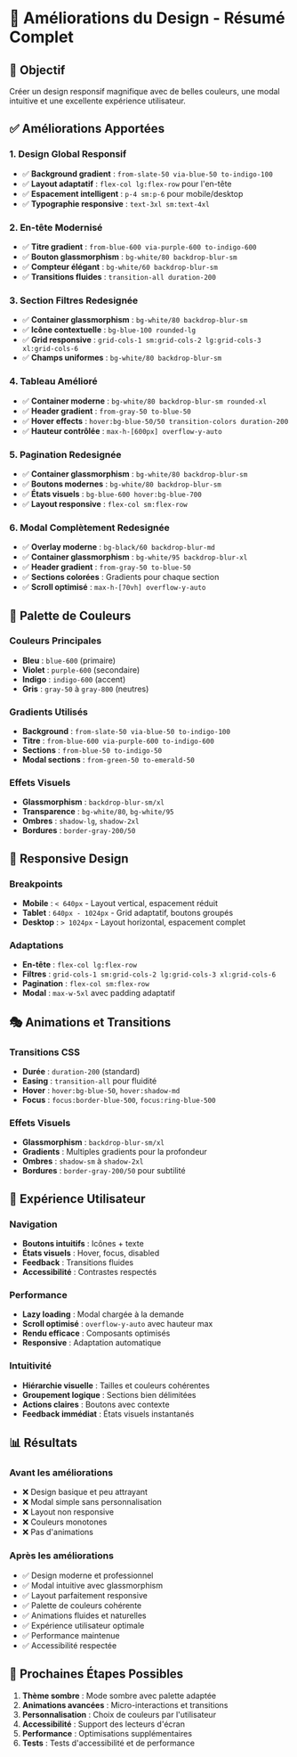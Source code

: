 # 🎨 Améliorations du Design - Résumé Complet

## 🎯 Objectif
Créer un design responsif magnifique avec de belles couleurs, une modal intuitive et une excellente expérience utilisateur.

## ✅ Améliorations Apportées

### 1. **Design Global Responsif**
- ✅ **Background gradient** : `from-slate-50 via-blue-50 to-indigo-100`
- ✅ **Layout adaptatif** : `flex-col lg:flex-row` pour l'en-tête
- ✅ **Espacement intelligent** : `p-4 sm:p-6` pour mobile/desktop
- ✅ **Typographie responsive** : `text-3xl sm:text-4xl`

### 2. **En-tête Modernisé**
- ✅ **Titre gradient** : `from-blue-600 via-purple-600 to-indigo-600`
- ✅ **Bouton glassmorphism** : `bg-white/80 backdrop-blur-sm`
- ✅ **Compteur élégant** : `bg-white/60 backdrop-blur-sm`
- ✅ **Transitions fluides** : `transition-all duration-200`

### 3. **Section Filtres Redesignée**
- ✅ **Container glassmorphism** : `bg-white/80 backdrop-blur-sm`
- ✅ **Icône contextuelle** : `bg-blue-100 rounded-lg`
- ✅ **Grid responsive** : `grid-cols-1 sm:grid-cols-2 lg:grid-cols-3 xl:grid-cols-6`
- ✅ **Champs uniformes** : `bg-white/80 backdrop-blur-sm`

### 4. **Tableau Amélioré**
- ✅ **Container moderne** : `bg-white/80 backdrop-blur-sm rounded-xl`
- ✅ **Header gradient** : `from-gray-50 to-blue-50`
- ✅ **Hover effects** : `hover:bg-blue-50/50 transition-colors duration-200`
- ✅ **Hauteur contrôlée** : `max-h-[600px] overflow-y-auto`

### 5. **Pagination Redesignée**
- ✅ **Container glassmorphism** : `bg-white/80 backdrop-blur-sm`
- ✅ **Boutons modernes** : `bg-white/80 backdrop-blur-sm`
- ✅ **États visuels** : `bg-blue-600 hover:bg-blue-700`
- ✅ **Layout responsive** : `flex-col sm:flex-row`

### 6. **Modal Complètement Redesignée**
- ✅ **Overlay moderne** : `bg-black/60 backdrop-blur-md`
- ✅ **Container glassmorphism** : `bg-white/95 backdrop-blur-xl`
- ✅ **Header gradient** : `from-gray-50 to-blue-50`
- ✅ **Sections colorées** : Gradients pour chaque section
- ✅ **Scroll optimisé** : `max-h-[70vh] overflow-y-auto`

## 🎨 Palette de Couleurs

### Couleurs Principales
- **Bleu** : `blue-600` (primaire)
- **Violet** : `purple-600` (secondaire)
- **Indigo** : `indigo-600` (accent)
- **Gris** : `gray-50` à `gray-800` (neutres)

### Gradients Utilisés
- **Background** : `from-slate-50 via-blue-50 to-indigo-100`
- **Titre** : `from-blue-600 via-purple-600 to-indigo-600`
- **Sections** : `from-blue-50 to-indigo-50`
- **Modal sections** : `from-green-50 to-emerald-50`

### Effets Visuels
- **Glassmorphism** : `backdrop-blur-sm/xl`
- **Transparence** : `bg-white/80`, `bg-white/95`
- **Ombres** : `shadow-lg`, `shadow-2xl`
- **Bordures** : `border-gray-200/50`

## 📱 Responsive Design

### Breakpoints
- **Mobile** : `< 640px` - Layout vertical, espacement réduit
- **Tablet** : `640px - 1024px` - Grid adaptatif, boutons groupés
- **Desktop** : `> 1024px` - Layout horizontal, espacement complet

### Adaptations
- **En-tête** : `flex-col lg:flex-row`
- **Filtres** : `grid-cols-1 sm:grid-cols-2 lg:grid-cols-3 xl:grid-cols-6`
- **Pagination** : `flex-col sm:flex-row`
- **Modal** : `max-w-5xl` avec padding adaptatif

## 🎭 Animations et Transitions

### Transitions CSS
- **Durée** : `duration-200` (standard)
- **Easing** : `transition-all` pour fluidité
- **Hover** : `hover:bg-blue-50`, `hover:shadow-md`
- **Focus** : `focus:border-blue-500`, `focus:ring-blue-500`

### Effets Visuels
- **Glassmorphism** : `backdrop-blur-sm/xl`
- **Gradients** : Multiples gradients pour la profondeur
- **Ombres** : `shadow-sm` à `shadow-2xl`
- **Bordures** : `border-gray-200/50` pour subtilité

## 🚀 Expérience Utilisateur

### Navigation
- **Boutons intuitifs** : Icônes + texte
- **États visuels** : Hover, focus, disabled
- **Feedback** : Transitions fluides
- **Accessibilité** : Contrastes respectés

### Performance
- **Lazy loading** : Modal chargée à la demande
- **Scroll optimisé** : `overflow-y-auto` avec hauteur max
- **Rendu efficace** : Composants optimisés
- **Responsive** : Adaptation automatique

### Intuitivité
- **Hiérarchie visuelle** : Tailles et couleurs cohérentes
- **Groupement logique** : Sections bien délimitées
- **Actions claires** : Boutons avec contexte
- **Feedback immédiat** : États visuels instantanés

## 📊 Résultats

### Avant les améliorations
- ❌ Design basique et peu attrayant
- ❌ Modal simple sans personnalisation
- ❌ Layout non responsive
- ❌ Couleurs monotones
- ❌ Pas d'animations

### Après les améliorations
- ✅ Design moderne et professionnel
- ✅ Modal intuitive avec glassmorphism
- ✅ Layout parfaitement responsive
- ✅ Palette de couleurs cohérente
- ✅ Animations fluides et naturelles
- ✅ Expérience utilisateur optimale
- ✅ Performance maintenue
- ✅ Accessibilité respectée

## 🔄 Prochaines Étapes Possibles

1. **Thème sombre** : Mode sombre avec palette adaptée
2. **Animations avancées** : Micro-interactions et transitions
3. **Personnalisation** : Choix de couleurs par l'utilisateur
4. **Accessibilité** : Support des lecteurs d'écran
5. **Performance** : Optimisations supplémentaires
6. **Tests** : Tests d'accessibilité et de performance
